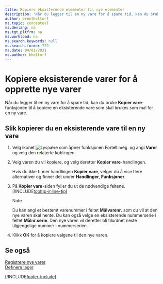 ```yaml
---
title: Kopiere eksisterende elementer til nye elementer
description: 'Når du legger til en ny vare for å spare tid, kan du bruke Kopier vare-funksjonen til å kopiere en eksisterende vare som skal brukes som mal for en ny vare.'
author: brentholtorf
ms.topic: conceptual
ms.devlang: na
ms.tgt_pltfrm: na
ms.workload: na
ms.search.keywords: null
ms.search.forms: 729
ms.date: 04/01/2021
ms.author: bholtorf
---
```

# <a name="copy-existing-items-to-create-new-items"></a>Kopiere eksisterende varer for å opprette nye varer

Når du legger til en ny vare for å spare tid, kan du bruke **Kopier vare**-funksjonen til å kopiere en eksisterende vare som skal brukes som mal for en ny vare.  

## <a name="to-copy-an-existing-item-to-a-new-item"></a>Slik kopierer du en eksisterende vare til en ny vare

1. Velg ikonet ![Lyspære som åpner funksjonen Fortell meg.](media/ui-search/search_small.png "Fortell hva du vil gjøre") og angi **Varer** og velg den relaterte koblingen.  
2. Velg varen du vil kopiere, og velg deretter **Kopier vare**-handlingen.  

    Hvis du ikke finner handlingen **Kopier vare**, velger du å vise flere alternativer og finner det under **Handlinger**, **Funksjoner**.  

3. På **Kopier vare**-siden fyller du ut de nødvendige feltene. [!INCLUDE[tooltip-inline-tip](includes/tooltip-inline-tip_md.md)]

    > [!NOTE]  
    > Du kan angi et bestemt varenummer i feltet **Målvarenr.** som du vil at den nye varen skal hente. Du kan også velge en eksisterende nummerserie i feltet **Målnr.serie**. Den nye varen vil deretter bli tilordnet neste tilgjengelige nummer i nummerserien.  

4. Klikk **OK** for å kopiere valgene til den nye varen.  

## <a name="see-also"></a>Se også

[Registrere nye varer](inventory-how-register-new-items.md)  
[Definere lager](inventory-setup-inventory.md)  


[!INCLUDE[footer-include](includes/footer-banner.md)]

